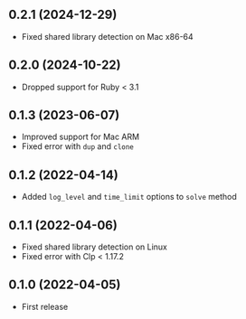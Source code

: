## 0.2.1 (2024-12-29)

- Fixed shared library detection on Mac x86-64

## 0.2.0 (2024-10-22)

- Dropped support for Ruby < 3.1

## 0.1.3 (2023-06-07)

- Improved support for Mac ARM
- Fixed error with `dup` and `clone`

## 0.1.2 (2022-04-14)

- Added `log_level` and `time_limit` options to `solve` method

## 0.1.1 (2022-04-06)

- Fixed shared library detection on Linux
- Fixed error with Clp < 1.17.2

## 0.1.0 (2022-04-05)

- First release
